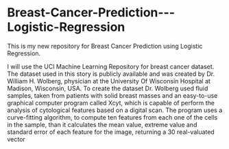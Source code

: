 # Breast-Cancer-Prediction---Logistic-Regression
This is my new repository for Breast Cancer Prediction using Logistic Regression. 

I will use the UCI Machine Learning Repository for breast cancer dataset.
The dataset used in this story is publicly available and was created by Dr. William H. Wolberg, physician at the University Of Wisconsin 
Hospital at Madison, Wisconsin, USA. To create the dataset Dr. Wolberg used fluid samples, taken from patients with solid breast masses and
an easy-to-use graphical computer program called Xcyt, which is capable of perform the analysis of cytological features based on a digital
scan. The program uses a curve-fitting algorithm, to compute ten features from each one of the cells in the sample, than it calculates the 
mean value, extreme value and standard error of each feature for the image, returning a 30 real-valuated vector

